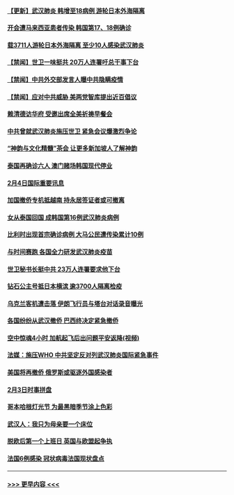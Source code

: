 #### [【更新】武汉肺炎 韩增至18病例 游轮日本外海隔离](../pages/prog202/a102758911.md?t=02051311) 
#### [开会遭马来西亚患者传染 韩国第17、18例确诊](../pages/prog202/a102769600.md?t=02051311) 
#### [载3711人游轮日本外海隔离 至少10人感染武汉肺炎](../pages/prog202/a102769538.md?t=02051311) 
#### [【禁闻】世卫一味挺共 20万人连署吁总干事下台](../pages/prog202/a102769445.md?t=02051311) 
#### [【禁闻】中共外交部发言人曝中共隐瞒疫情](../pages/prog202/a102769400.md?t=02051311) 
#### [【禁闻】应对中共威胁 美两党智库提出近百倡议](../pages/prog202/a102769357.md?t=02051311) 
#### [赖清德访华府  受邀出席全美祈祷早餐会](../pages/prog202/a102769350.md?t=02051311) 
#### [中共曾就武汉肺炎施压世卫 紧急会议爆激烈争论](../pages/prog202/a102769312.md?t=02051311) 
#### [“神韵与文化精髓”茶会 让更多新加坡人了解神韵](../pages/prog202/a102769286.md?t=02051311) 
#### [泰国再确诊六人 澳门赌场韩国现代停业](../pages/prog202/a102769239.md?t=02051311) 
#### [2月4日国际重要讯息](../pages/prog202/a102768884.md?t=02051311) 
#### [加国撤侨专机抵越南 持永居签证者或可撤离](../pages/prog202/a102768877.md?t=02051311) 
#### [女从泰国回国 成韩国第16例武汉肺炎病例](../pages/prog202/a102768669.md?t=02051311) 
#### [比利时出现首宗确诊病例 大马公民遭传染累计10例](../pages/prog202/a102768824.md?t=02051311) 
#### [与时间赛跑 各国全力研发武汉肺炎疫苗](../pages/prog202/a102768738.md?t=02051311) 
#### [世卫秘书长挺中共 23万人连署要求他下台](../pages/prog202/a102768717.md?t=02051311) 
#### [钻石公主号抵日本横滨 逾3700人隔离检疫](../pages/prog202/a102768714.md?t=02051311) 
#### [乌克兰客机遭击落 伊朗飞行员与塔台对话录音曝光](../pages/prog202/a102768645.md?t=02051311) 
#### [各国纷纷从武汉撤侨 巴西终决定紧急撤侨](../pages/prog202/a102768630.md?t=02051311) 
#### [空中惊魂4小时 加航起飞后出问题平安返降(视频)](../pages/prog202/a102768601.md?t=02051311) 
#### [法媒：施压WHO 中共坚定反对列武汉肺炎国际紧急事件](../pages/prog202/a102768584.md?t=02051311) 
#### [美国将再撤侨 俄罗斯或驱逐外国感染者](../pages/prog202/a102768247.md?t=02051311) 
#### [2月3日时事拼盘](../pages/prog202/a102768402.md?t=02051311) 
#### [哥本哈根灯光节 为最黑暗季节涂上色彩](../pages/prog202/a102768369.md?t=02051311) 
#### [武汉人：我只为母亲要一个床位](../pages/prog202/a102768250.md?t=02051311) 
#### [脱欧后第一个上班日 英国与欧盟起争执](../pages/prog202/a102768252.md?t=02051311) 
#### [法国6例感染 冠状病毒法国现状盘点](../pages/prog202/a102768157.md?t=02051311) 

----
#### [ >>> 更早内容 <<< ](../indexes/prog202-earlier.md)
